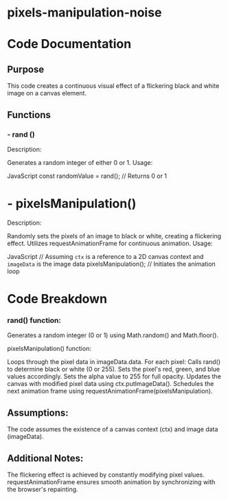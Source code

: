 # pixels-manipulation-noise

# Code Documentation

## Purpose

This code creates a continuous visual effect of a flickering black and white image on a canvas element.

## Functions

### - rand ()

Description:

Generates a random integer of either 0 or 1.
Usage:

JavaScript
const randomValue = rand(); // Returns 0 or 1

# - pixelsManipulation()

Description:

Randomly sets the pixels of an image to black or white, creating a flickering effect.
Utilizes requestAnimationFrame for continuous animation.
Usage:

JavaScript
// Assuming `ctx` is a reference to a 2D canvas context and `imageData` is the image data
pixelsManipulation(); // Initiates the animation loop

# Code Breakdown

### rand() function:

Generates a random integer (0 or 1) using Math.random() and Math.floor().

pixelsManipulation() function:

Loops through the pixel data in imageData.data.
For each pixel:
Calls rand() to determine black or white (0 or 255).
Sets the pixel's red, green, and blue values accordingly.
Sets the alpha value to 255 for full opacity.
Updates the canvas with modified pixel data using ctx.putImageData().
Schedules the next animation frame using requestAnimationFrame(pixelsManipulation).

## Assumptions:

The code assumes the existence of a canvas context (ctx) and image data (imageData).

## Additional Notes:

The flickering effect is achieved by constantly modifying pixel values.
requestAnimationFrame ensures smooth animation by synchronizing with the browser's repainting.
